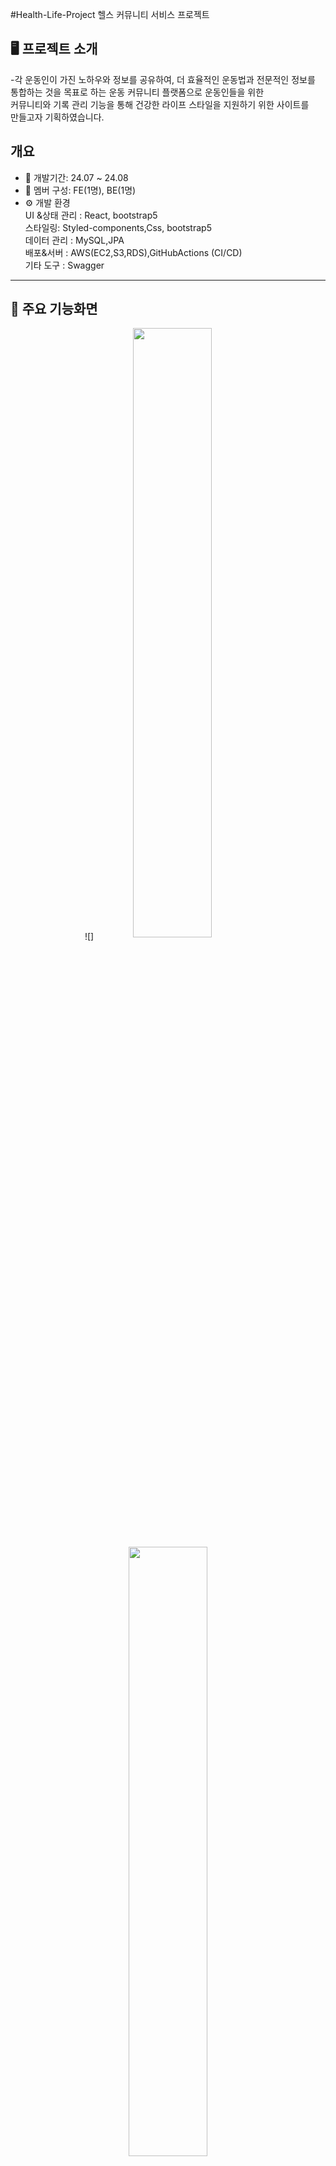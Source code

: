 #Health-Life-Project
헬스 커뮤니티 서비스 프로젝트

## 🖥️ 프로젝트 소개
-각 운동인이 가진 노하우와 정보를 공유하여, 더 효율적인 운동법과 전문적인 정보를 <br>통합하는 것을 목표로 하는 운동 커뮤니티 플랫폼으로 운동인들을 위한<br> 커뮤니티와 기록 관리 기능을 통해 건강한 라이프 스타일을 지원하기 위한 사이트를 <br>만들고자 기획하였습니다.
<br>
## 개요
- 📅 개발기간: 24.07 ~ 24.08
- 👥 멤버 구성: FE(1명), BE(1명)
- ⚙️ 개발 환경 <br>
  UI &상태 관리 : React, bootstrap5<br>
  스타일링: Styled-components,Css, bootstrap5<br>
  데이터 관리 : MySQL,JPA<br>
  배포&서버 : AWS(EC2,S3,RDS),GitHubActions (CI/CD)<br>
  기타 도구 : Swagger
---
## 📍 주요 기능화면
<p align="center">
![]<img src='https://github.com/user-attachments/assets/fa70a467-d0b7-464b-83b6-9ff70ddcd453' width="50%" align="center">
<img src='https://github.com/user-attachments/assets/b4b5e82a-57ad-49ef-ae5e-3c57459ba473'
  width="50%"  align="center">
<img src='https://github.com/user-attachments/assets/3650949e-86e1-4bd4-bcaa-8c40d992caee'width="50%"  align="center">
  ---|---|---|
![]<img src='https://github.com/user-attachments/assets/9e4365b8-8519-4e91-af06-e5027e56b16e'width="50%"  align="center">
<img src='https://github.com/user-attachments/assets/f69acf7f-f735-4405-aee1-804c0bdabf5b'width="50%"  align="center">
<img src='https://github.com/user-attachments/assets/9c9b7919-69e5-4bf8-bfc6-7e905bd9485e'width="50%" align="center">
  ---|---|---|
![]<img src='https://github.com/user-attachments/assets/c21c00e8-33ca-4aae-bff5-90f83e4cc5e5'width="50%" align="center">
<img src='https://github.com/user-attachments/assets/2be688c3-5ad1-426b-8e66-ac718cee482f'width="50%" align="center">
<img src='https://github.com/user-attachments/assets/462e976e-d249-4b11-98c4-77898447ae13'width="50%" align="center"> 
  ---|---|---|
</p>
